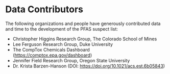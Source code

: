 # Data Contributors

The following organizations and people have generously contributed data and time to the development of the PFAS suspect list:

- Christopher Higgins Research Group, The Colorado School of Mines
- Lee Ferguson Research Group, Duke University
- The CompTox Chemicals Dashboard (https://comptox.epa.gov/dashboard)
- Jennifer Field Research Group, Oregon State University
- Dr. Krista Barzen-Hanson (DOI: https://doi.org/10.1021/acs.est.6b05843)
